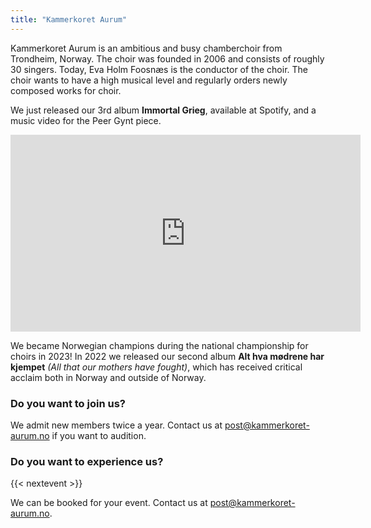```yaml
---
title: "Kammerkoret Aurum"
---
```


Kammerkoret Aurum is an ambitious and busy chamberchoir from Trondheim, Norway.
The choir was founded in 2006 and consists of roughly 30 singers. 
Today, Eva Holm Foosnæs is the conductor of the choir.
The choir wants to have a high musical level and regularly orders newly composed works for choir.

We just released our 3rd album **Immortal Grieg**, available at Spotify, and a music video for the Peer Gynt piece.

<iframe width="560" height="315" src="https://www.youtube.com/embed/Bu-m-RP_vCM?si=iFKrp1ShQBv5iLe6" title="YouTube video player" frameborder="0" allow="accelerometer; autoplay; clipboard-write; encrypted-media; gyroscope; picture-in-picture; web-share" referrerpolicy="strict-origin-when-cross-origin" allowfullscreen></iframe>

We became Norwegian champions during the national championship for choirs in 2023! In 2022 we released our second album **Alt hva mødrene har kjempet** _(All that our mothers have fought)_, which has received critical acclaim both in Norway and outside of Norway.

### Do you want to join us? 
We admit new members twice a year. Contact us at <a href="mailto:post@kammerkoret-aurum.no">post@kammerkoret-aurum.no</a> if you want to audition. 

### Do you want to experience us? 
{{< nextevent >}}

We can be booked for your event.
Contact us at <a href="mailto:post@kammerkoret-aurum.no">post@kammerkoret-aurum.no</a>. 






